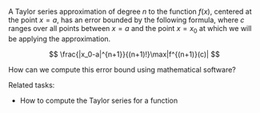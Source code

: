 
A Taylor series approximation of degree $n$ to the function $f(x)$,
centered at the point $x=a$, has an error bounded by the following formula,
where $c$ ranges over all points between $x=a$ and the point $x=x_0$ at
which we will be applying the approximation.

$$ \frac{|x_0-a|^{n+1}}{(n+1)!}\max|f^{(n+1)}(c)| $$

How can we compute this error bound using mathematical software?

Related tasks:

 * How to compute the Taylor series for a function
